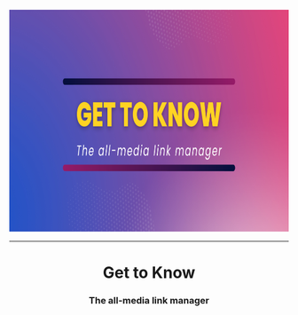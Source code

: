 <p align="center">
  <img width="850px" height="400px" src="./src/banner.png">
</p>

---
<h1 align="center">Get to Know</h1>
<h3 align="center">The all-media link manager</h3>

